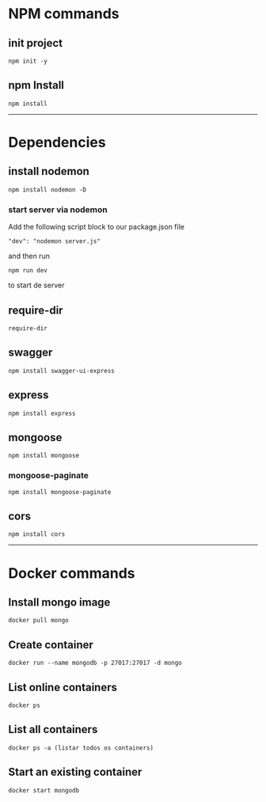 # NPM commands

## init project
```
npm init -y
```

## npm Install
```
npm install
```

---

# Dependencies

## install nodemon
```
npm install nodemon -D
```

### start server via nodemon
Add the following script block to our package.json file
```
"dev": "nodemon server.js"
```
and then run
```
npm run dev
```
to start de server

## require-dir
```
require-dir
```

## swagger
```
npm install swagger-ui-express
```

## express
```
npm install express
```

## mongoose
```
npm install mongoose
```

### mongoose-paginate
```
npm install mongoose-paginate
```

## cors
```
npm install cors
```

---

# Docker commands

## Install mongo image
```
docker pull mongo
```

## Create container
```
docker run --name mongodb -p 27017:27017 -d mongo
```

## List online containers
```
docker ps
```

## List all containers
```
docker ps -a (listar todos os containers)
```

## Start an existing container
```
docker start mongodb
```